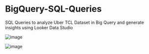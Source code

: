 # BigQuery-SQL-Queries

SQL Queries to analyze Uber TCL Dataset in Big Query and generate insights using Looker Data Studio

![image](https://github.com/VJ1133/BigQuery-SQL-Queries/assets/123354858/68a7ad94-99b7-4f0d-89cb-f90c1ad975f5)

![image](https://github.com/VJ1133/BigQuery-SQL-Queries/assets/123354858/79680e87-8475-4f82-b843-25b8e11bc147)


